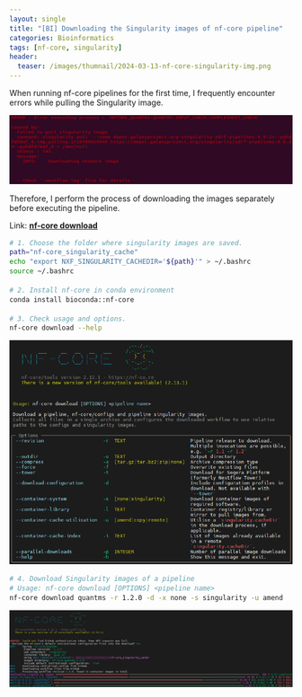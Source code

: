 ```yaml
---
layout: single
title: "[BI] Downloading the Singularity images of nf-core pipeline"
categories: Bioinformatics
tags: [nf-core, singularity]
header:
  teaser: /images/thumnail/2024-03-13-nf-core-singularity-img.png
---
```


When running nf-core pipelines for the first time, I frequently encounter errors while pulling the Singularity image.

![](../../images/2024-03-13-nf-core-singularity-img/2024-03-14-23-56-50-image.png)

Therefore, I perform the process of downloading the images separately before executing the pipeline.

Link: [**nf-core download**](https://nf-co.re/tools#downloading-pipelines-for-offline-use)

```bash
# 1. Choose the folder where singularity images are saved.
path="nf-core_singularity_cache"
echo "export NXF_SINGULARITY_CACHEDIR='${path}'" > ~/.bashrc
source ~/.bashrc

# 2. Install nf-core in conda environment
conda install bioconda::nf-core

# 3. Check usage and options.
nf-core download --help
```

![](../../images/2024-03-13-nf-core-singularity-img/2024-03-14-23-44-43-image.png)

```bash
# 4. Download Singularity images of a pipeline
# Usage: nf-core download [OPTIONS] <pipeline name>
nf-core download quantms -r 1.2.0 -d -x none -s singularity -u amend
```

![](../../images/2024-03-13-nf-core-singularity-img/2024-03-14-23-22-55-image.png)